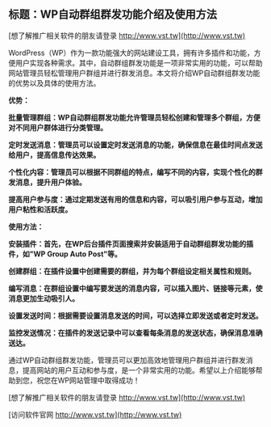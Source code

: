 ## **标题：WP自动群组群发功能介绍及使用方法**

[想了解推广相关软件的朋友请登录 http://www.vst.tw](http://www.vst.tw)

WordPress（WP）作为一款功能强大的网站建设工具，拥有许多插件和功能，方便用户实现各种需求。其中，自动群组群发功能是一项非常实用的功能，可以帮助网站管理员轻松管理用户群组并进行群发消息。本文将介绍WP自动群组群发功能的优势以及具体的使用方法。

**优势：**

**批量管理群组：WP自动群组群发功能允许管理员轻松创建和管理多个群组，方便对不同用户群体进行分类管理。**

**定时发送消息：管理员可以设置定时发送消息的功能，确保信息在最佳时间点发送给用户，提高信息传达效果。**

**个性化内容：管理员可以根据不同群组的特点，编写不同的内容，实现个性化的群发消息，提升用户体验。**

**提高用户参与度：通过定期发送有用的信息和内容，可以吸引用户参与互动，增加用户粘性和活跃度。**

**使用方法：**

**安装插件：首先，在WP后台插件页面搜索并安装适用于自动群组群发功能的插件，如"WP Group Auto Post"等。**

**创建群组：在插件设置中创建需要的群组，并为每个群组设定相关属性和规则。**

**编写消息：在群组设置中编写要发送的消息内容，可以插入图片、链接等元素，使消息更加生动吸引人。**

**设置发送时间：根据需要设置消息发送的时间，可以选择立即发送或者定时发送。**

**监控发送情况：在插件的发送记录中可以查看每条消息的发送状态，确保消息准确送达。**

通过WP自动群组群发功能，管理员可以更加高效地管理用户群组并进行群发消息，提高网站的用户互动和参与度，是一个非常实用的功能。希望以上介绍能够帮助到您，祝您在WP网站管理中取得成功！

[想了解推广相关软件的朋友请登录 http://www.vst.tw](http://www.vst.tw)


[访问软件官网 http://www.vst.tw](http://www.vst.tw)
